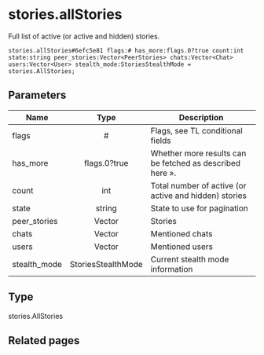 # stories.allStories
Full list of active (or active and hidden) stories.

```
stories.allStories#6efc5e81 flags:# has_more:flags.0?true count:int state:string peer_stories:Vector<PeerStories> chats:Vector<Chat> users:Vector<User> stealth_mode:StoriesStealthMode = stories.AllStories;
```

## Parameters
| Name | Type | Description |
| ---- | :----: | ----------- |
| flags | # | Flags, see TL conditional fields |
| has_more | flags.0?true | Whether more results can be fetched as described here ». |
| count | int | Total number of active (or active and hidden) stories |
| state | string | State to use for pagination |
| peer_stories | Vector<PeerStories> | Stories |
| chats | Vector<Chat> | Mentioned chats |
| users | Vector<User> | Mentioned users |
| stealth_mode | StoriesStealthMode | Current stealth mode information |


## Type
stories.AllStories

## Related pages
